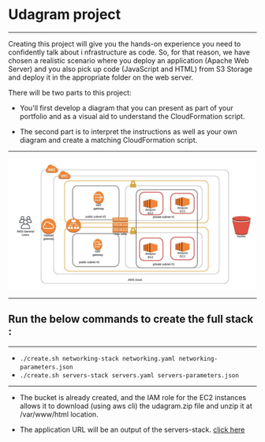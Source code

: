 # Udagram project
--------
Creating this project will give you the hands-on experience you need to confidently talk about i
nfrastructure as code. So, for that reason, we have chosen a realistic scenario where you deploy an application
(Apache Web Server) and you also pick up code (JavaScript and HTML) from S3 Storage and deploy it in the appropriate 
folder on the web server.

There will be two parts to this project:
* You'll first develop a diagram that you can present as part of your portfolio and as a visual aid to understand the
   CloudFormation script.
   
* The second part is to interpret the instructions as well as your own diagram and create a matching CloudFormation script.

----------

![alt text](aws_diagram.jpeg)

---------

## Run the below commands to create the full stack : 
---------
* `./create.sh networking-stack networking.yaml networking-parameters.json` 
* `./create.sh servers-stack servers.yaml servers-parameters.json`
---------

* The bucket is already created, and the IAM role for the EC2 instances allows it to download
    (using aws cli) the udagram.zip file and unzip it at /var/www/html location.
    
* The application URL will be an output of the servers-stack. [click here](http://serve-webap-1d65pxdgoxumu-1801387365.us-west-2.elb.amazonaws.com/)


